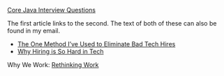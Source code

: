 [Core Java Interview Questions](http://www.tutorialspoint.com/articles/core-java-interview-questions)

The first article links to the second.  The text of both of these can also be found in my email.
* [The One Method I’ve Used to Eliminate Bad Tech Hires](https://medium.com/@ayasin/the-one-method-to-eliminate-bad-tech-hires-630d539b2e1d)
* [Why Hiring is So Hard in Tech](https://medium.com/javascript-scene/why-hiring-is-so-hard-in-tech-c462c3230017)

Why We Work: [Rethinking Work](https://www.nytimes.com/2015/08/30/opinion/sunday/rethinking-work.html)